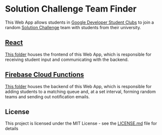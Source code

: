# Solution Challenge Team Finder

This Web App allows students in [Google Developer Student Clubs](https://developers.google.com/community/dsc) to join a random [Solution Challenge](https://events.withgoogle.com/dsc-solution-challenge/) team with students from their university.

## [React](https://reactjs.org/)

[This folder](solution-challenge-team-finder-react) houses the frontend of this Web App, which is responsible for receiving student input and communicating with the backend.

## [Firebase Cloud Functions](https://firebase.google.com/)

[This folder](solution-challenge-team-finder-cloud-functions) houses the backend of this Web App, which is responsible for adding students to a matching queue and, at a set interval, forming random teams and sending out notification emails.

## License

This project is licensed under the MIT License - see the [LICENSE.md](LICENSE.md) file for details
